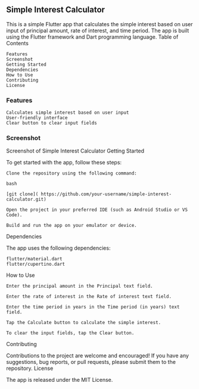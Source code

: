 ## Simple Interest Calculator

This is a simple Flutter app that calculates the simple interest based on user input of principal amount, rate of interest, and time period. The app is built using the Flutter framework and Dart programming language.
Table of Contents

    Features
    Screenshot
    Getting Started
    Dependencies
    How to Use
    Contributing
    License

### Features

    Calculates simple interest based on user input
    User-friendly interface
    Clear button to clear input fields

### Screenshot

Screenshot of Simple Interest Calculator
Getting Started

To get started with the app, follow these steps:

    Clone the repository using the following command:

    bash

    [git clone]( https://github.com/your-username/simple-interest-calculator.git) 

    Open the project in your preferred IDE (such as Android Studio or VS Code).

    Build and run the app on your emulator or device.

Dependencies

The app uses the following dependencies:

    flutter/material.dart
    flutter/cupertino.dart

How to Use

    Enter the principal amount in the Principal text field.

    Enter the rate of interest in the Rate of interest text field.

    Enter the time period in years in the Time period (in years) text field.

    Tap the Calculate button to calculate the simple interest.

    To clear the input fields, tap the Clear button.

Contributing

Contributions to the project are welcome and encouraged! If you have any suggestions, bug reports, or pull requests, please submit them to the repository.
License

The app is released under the MIT License.
